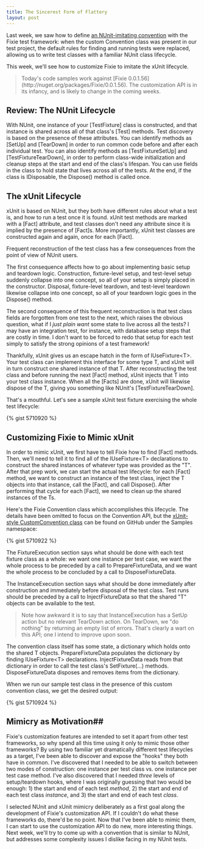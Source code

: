 ```yaml
---
title: The Sincerest Form of Flattery
layout: post
---
```


Last week, we saw how to define [an NUnit-imitating convention](http://www.headspring.com/fixies-life-bicycle/) with the Fixie test framework: when the custom Convention class was present in our test project, the default rules for finding and running tests were replaced, allowing us to write test classes with a familiar NUnit class lifecycle.

This week, we'll see how to customize Fixie to imitate the xUnit lifecycle.

<blockquote>Today's code samples work against [Fixie 0.0.1.56](http://nuget.org/packages/Fixie/0.0.1.56). The customization API is in its infancy, and is likely to change in the coming weeks.</blockquote>

## Review: The NUnit Lifecycle

With NUnit, one instance of your \[TestFixture\] class is constructed, and that instance is shared across all of that class's \[Test\] methods.  Test discovery is based on the presence of these attributes.  You can identify methods as \[SetUp\] and \[TearDown\] in order to run common code before and after each individual test.  You can also identify methods as \[TestFixtureSetUp\] and \[TestFixtureTearDown\], in order to perform class-wide initialization and cleanup steps at the start and end of the class's lifespan.  You can use fields in the class to hold state that lives across all of the tests.  At the end, if the class is IDisposable, the Dispose() method is called once.

## The xUnit Lifecycle

xUnit is based on NUnit, but they both have different rules about what a test is, and how to run a test once it is found.  xUnit test methods are marked with a \[Fact\] attribute, and test classes don't need any attribute since it is implied by the presence of \[Fact\]s.  More importantly, xUnit test classes are constructed again and again, once for each \[Fact\].

Frequent reconstruction of the test class has a few consequences from the point of view of NUnit users.  

The first consequence affects how to go about implementing basic setup and teardown logic.  Construction, fixture-level setup, and test-level setup suddenly collapse into one concept, so all of your setup is simply placed in the constructor.  Disposal, fixture-level teardown, and test-level teardown likewise collapse into one concept, so all of your teardown logic goes in the Dispose() method.

The second consequence of this frequent reconstruction is that test class fields are forgotten from one test to the next, which raises the obvious question, what if I *just plain want* some state to live across all the tests?  I may have an integration test, for instance, with database setup steps that are costly in time.  I don't want to be forced to redo that setup for each test simply to satisfy the strong opinions of a test framework!

Thankfully, xUnit gives us an escape hatch in the form of IUseFixture&lt;T&gt;.  Your test class can implement this interface for some type T, and xUnit will in turn construct one shared instance of that T.  After reconstructing the test class and before running the next \[Fact\] method, xUnit injects that T into your test class instance.  When all the \[Facts\] are done, xUnit will likewise dispose of the T, giving you something like NUnit's \[TestFixtureTearDown\].

That's a mouthful.  Let's see a sample xUnit test fixture exercising the whole test lifecycle:

{% gist 5710920 %}

## Customizing Fixie to Mimic xUnit

In order to mimic xUnit, we first have to tell Fixie how to find \[Fact\] methods.  Then, we'll need to tell it to find all of the IUseFixture&lt;T&gt; declarations to construct the shared instances of whatever type was provided as the "T".  After that prep work, we can start the actual test lifecycle: for each \[Fact\] method, we want to construct an instance of the test class, inject the T objects into that instance, call the \[Fact\], and call Dispose().  After performing that cycle for each \[Fact\], we need to clean up the shared instances of the Ts.

Here's the Fixie Convention class which accomplishes this lifecycle.  The details have been omitted to focus on the Convention API, but the [xUnit-style CustomConvention class](https://github.com/plioi/fixie/blob/7fa012d1c63016b7b2e6061fa91cca90fbbc3326/src/Fixie.Samples/xUnitStyle/CustomConvention.cs) can be found on GitHub under the Samples namespace:

{% gist 5710922 %}

The FixtureExecution section says what should be done with each test fixture class as a whole: we want one instance per test case, we want the whole process to be preceded by a call to PrepareFixtureData, and we want the whole process to be concluded by a call to DisposeFixtureData.

The InstanceExecution section says what should be done immediately after construction and immediately before disposal of the test class.  Test runs should be preceded by a call to InjectFixtureData so that the shared "T" objects can be available to the test.

<blockquote>Note how awkward it is to say that InstanceExecution has a SetUp action but no relevant TearDown action.  On TearDown, we "do nothing" by returning an empty list of errors.  That's clearly a wart on this API; one I intend to improve upon soon.</blockquote>

The convention class itself has some state, a dictionary which holds onto the shared T objects.  PrepareFixtureData populates the dictionary by finding IUseFixture&lt;T&gt; declarations.  InjectFixtureData reads from that dictionary in order to call the test class's SetFixture(...) methods.  DisposeFixtureData disposes and removes items from the dictionary.

When we run our sample test class in the presence of this custom convention class, we get the desired output:

{% gist 5710924 %}

## Mimicry as Motivation## 

Fixie's customization features are intended to set it apart from other test frameworks, so why spend all this time using it only to mimic those other frameworks?  By using two familiar yet dramatically different test lifecycles as a target, I've been able to discover and expose the "hooks" they both have in common.  I've discovered that I needed to be able to switch between two modes of construction: one instance per test class vs. one instance per test case method.  I've also discovered that I needed *three* levels of setup/teardown hooks, where I was originally guessing that two would be enough: 1) the start and end of each test *method*, 2) the start and end of each test class *instance*, and 3) the start and end of each test *class*.

I selected NUnit and xUnit mimicry deliberately as a first goal along the development of Fixie's customization API.  If I couldn't do what these frameworks do, there'd be no point.  Now that I've been able to mimic them, I can start to use the customization API to do new, more interesting things.  Next week, we'll try to come up with a convention that is similar to NUnit, but addresses some complexity issues I dislike facing in my NUnit tests.